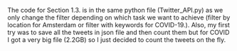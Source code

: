 The code for Section 1.3. is in the same python file (Twitter_API.py) as we only change the filter depending on which task we want to achieve (filter by location for Amsterdam or filter with keywords for COVID-19.). Also, my first try was to save all the tweets in json file and then count them but for COVID I got a very big file (2.2GB) so I just decided to count the tweets on the fly.
